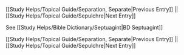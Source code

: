 [[Study Helps/Topical Guide/Separation, Separate|Previous Entry]]  ||  [[Study Helps/Topical Guide/Sepulchre|Next Entry]]

 See [[Study Helps/Bible Dictionary/Septuagint|BD Septuagint]]

[[Study Helps/Topical Guide/Separation, Separate|Previous Entry]]  ||  [[Study Helps/Topical Guide/Sepulchre|Next Entry]]